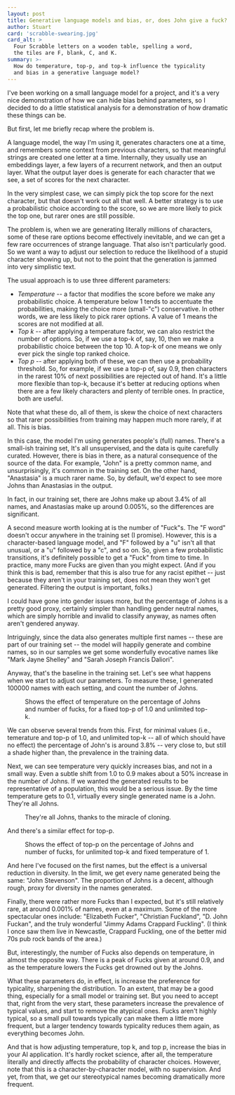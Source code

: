 ```yaml
---
layout: post
title: Generative language models and bias, or, does John give a fuck?
author: Stuart
card: 'scrabble-swearing.jpg'
card_alt: >
  Four Scrabble letters on a wooden table, spelling a word, 
  the tiles are F, blank, C, and K.
summary: >-
  How do temperature, top-p, and top-k influence the typicality
  and bias in a generative language model?
---
```


I've been working on a small language model for a project, and it's a 
very nice demonstration of how we can hide bias behind parameters, so
I decided to do a little statistical analysis for a demonstration of
how dramatic these things can be. 

But first, let me briefly recap where the problem is.

A language model, the way I'm using it, generates characters one
at a time, and remembers some context from previous characters, so that
meaningful strings are created one letter at a time. Internally, they
usually use an embeddings layer, a few layers of a recurrent network,
and then an output layer. What the output layer does is generate for
each character that we see, a set of scores for the next character. 

In the very simplest case, we can simply pick the top score for the 
next character, but that doesn't work out all that well. A better
strategy is to use a probabilistic choice according to the score, so
we are more likely to pick the top one, but rarer ones are still 
possible. 

The problem is, when we are generating literally millions of characters,
some of these rare options become effectively inevitable, and we can 
get a few rare occurrences of strange language. That also isn't 
particularly good. So we want a way to adjust our selection to reduce
the likelihood of a stupid character showing up, but not to the point that
the generation is jammed into very simplistic text.

The usual approach is to use three different parameters:

 * *Temperature* -- a factor that modifies the score before we make 
   any probabilistic choice. A temperature below 1 tends to accentuate
   the probabilities, making the choice more (small-"c") conservative.
   In other words, we are less likely to pick rarer options. A value of
   1 means the scores are not modified at all.
 * *Top k* -- after applying a temperature factor, we can also
   restrict the number of options. So, if we use a top-k of, say, 10, 
   then we make a probabilistic choice between the top 10. A top-k of 
   one means we only ever pick the single top ranked choice.
 * *Top p* -- after applying both of these, we can then use a probability
   threshold. So, for example, if we use a top-p of, say 0.9, then 
   characters in the rarest 10% of next possibilities are rejected out of hand.
   It's a little more flexible than top-k, because it's better at 
   reducing options when there are a few likely characters and plenty of
   terrible ones. In practice, both are useful.

Note that what these do, all of them, is skew the choice of next
characters so that rarer possibilities from training may happen much
more rarely, if at all. This is bias. 

In this case, the model I'm using generates people's (full) names. There's a 
small-ish training set, It's all unsupervised, and the data is quite
carefully curated. However, there is bias in there, as a natural consequence
of the source of the data. For example, "John" is a pretty common name, and
unsurprisingly, it's common in the training set. On the other hand, "Anastasia"
is a much rarer name. So, by default, we'd expect to see more Johns than 
Anastasias in the output.

In fact, in our training set, there are Johns make up about 3.4% of all 
names, and Anastasias make up around 0.005%, so the differences are significant.

A second measure worth looking at is the number of "Fuck"s. The "F word" doesn't
occur anywhere in the training set (I promise). However, this is a character-based
language model, and "F" followed by a "u" isn't all that unusual, or a "u" followed by a "c", and so on. So, given a
few probabilistic transitions, it's definitely possible to get a "Fuck" from 
time to time. In practice, many more Fucks are given than you might expect.
(And if you think this is bad, remember that this is also true for
any racist epithet -- just because they aren't in your training set, does not mean
they won't get generated. Filtering the output is important, folks.) 

I could have gone into gender issues more, but the percentage of Johns is a 
pretty good proxy, certainly simpler than handling gender neutral names,
which are simply horrible and invalid to classify anyway, as names often aren't gendered anyway.

Intriguingly, since the data also generates multiple first names -- these are
part of our training set -- the model will happily generate and combine names,
so in our samples we get some wonderfully evocative names like "Mark Jayne Shelley" 
and "Sarah Joseph Francis Daliori".

Anyway, that's the baseline in the training set. Let's see what happens when
we start to adjust our parameters. To measure these, I generated 100000 names
with each setting, and count the number of Johns.

<figure class="figure">
  <enhanced:img src="$lib/assets/posts/ai-chart-1.png" 
       alt="Chart of bias effects by temperature">
    <figcaption class="figure-caption">
    Shows the effect of temperature on the percentage of Johns and number 
    of fucks, for a fixed top-p of 1.0 and unlimited top-k.
    </figcaption>
</figure>

We can observe several trends from this. First, for minimal values (i.e., 
temerature and top-p of 1.0, and unlimited top-k -- all of which should have no effect)
the percentage of John's is around 3.8% -- very close to, but still a shade higher than,
the prevalence in the training data.

Next, we can see temperature very quickly increases bias, 
and not in a small way. Even a subtle shift from 1.0 to 0.9 makes about
a 50% increase in the number of Johns. If we wanted the generated results
to be representative of a population, this would be a serious issue. By the time
temperature gets to 0.1, virtually every single generated name is a John.
They're all Johns. 

<figure class="figure">
  <enhanced:img src="$lib/assets/posts/johns.gif" alt="They're all John"></enhanced:img>
  <figcaption class="figure-caption">
    They're all Johns, thanks to the miracle of cloning.
  </figcaption>
</figure>

And there's a similar effect for top-p. 

<figure class="figure">
  <enhanced:img src="$lib/assets/posts/ai-chart-2.png" 
       alt="Chart of bias effects by top p"></enhanced:img>
  <figcaption class="figure-caption">
    Shows the effect of top-p on the percentage of Johns and number 
    of fucks, for unlimited top-k and fixed temperature of 1.
    </figcaption>
</figure>

And here I've focused on the first names, but the effect is a universal
reduction in diversity. In the limit, we get every name generated being 
the same: "John Stevenson". The proportion of Johns is a decent, although rough, proxy for
diversity in the names generated.

Finally, there were rather more Fucks than I expected, but it's still relatively
rare, at around 0.001% of names, even at a maximum. Some of the more spectacular
ones include: "Elizabeth Fucker", "Christian Fuckland", "D. John Fuckan", and the
truly wonderful "Jimmy Adams Crappard Fuckling". (I think I once saw them live in Newcastle,
Crappard Fuckling, one of the better mid 70s pub rock bands of the area.)

But, interestingly, the number of Fucks also depends on temperature, in almost
the opposite way. There is a peak of Fucks given at around 0.9, and as the temperature
lowers the Fucks get drowned out by the Johns.

What these parameters do, in effect, is increase the preference for typicality, 
sharpening the distribution. To an extent, that may be a good thing, especially
for a small model or training set. But you need to accept that, right from the
very start, these parameters increase the prevalence of typical values, and 
start to remove the atypical ones. Fucks aren't highly typical, so a small 
pull towards typically can make them a little more frequent, but a larger 
tendency towards typicality reduces them again, as everything becomes John.

And that is how adjusting temperature, top k, and top p, increase the
bias in your AI application. It's hardly rocket science, after all,
the temperature literally and directly affects the probability of 
character choices. However, note that this is a character-by-character
model, with no supervision. And yet, from that, we get our stereotypical
names becoming dramatically more frequent.